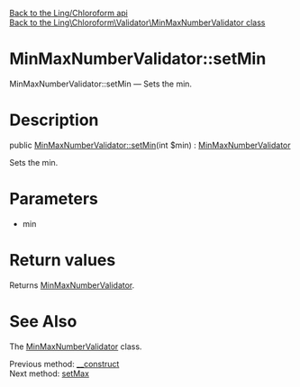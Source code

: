 [Back to the Ling/Chloroform api](https://github.com/lingtalfi/Chloroform/blob/master/doc/api/Ling/Chloroform.md)<br>
[Back to the Ling\Chloroform\Validator\MinMaxNumberValidator class](https://github.com/lingtalfi/Chloroform/blob/master/doc/api/Ling/Chloroform/Validator/MinMaxNumberValidator.md)


MinMaxNumberValidator::setMin
================



MinMaxNumberValidator::setMin — Sets the min.




Description
================


public [MinMaxNumberValidator::setMin](https://github.com/lingtalfi/Chloroform/blob/master/doc/api/Ling/Chloroform/Validator/MinMaxNumberValidator/setMin.md)(int $min) : [MinMaxNumberValidator](https://github.com/lingtalfi/Chloroform/blob/master/doc/api/Ling/Chloroform/Validator/MinMaxNumberValidator.md)




Sets the min.




Parameters
================


- min

    


Return values
================

Returns [MinMaxNumberValidator](https://github.com/lingtalfi/Chloroform/blob/master/doc/api/Ling/Chloroform/Validator/MinMaxNumberValidator.md).








See Also
================

The [MinMaxNumberValidator](https://github.com/lingtalfi/Chloroform/blob/master/doc/api/Ling/Chloroform/Validator/MinMaxNumberValidator.md) class.

Previous method: [__construct](https://github.com/lingtalfi/Chloroform/blob/master/doc/api/Ling/Chloroform/Validator/MinMaxNumberValidator/__construct.md)<br>Next method: [setMax](https://github.com/lingtalfi/Chloroform/blob/master/doc/api/Ling/Chloroform/Validator/MinMaxNumberValidator/setMax.md)<br>

